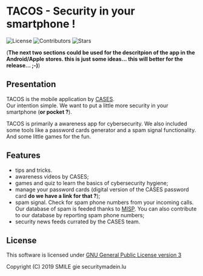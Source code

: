 # TACOS - Security in your smartphone !

![License](https://img.shields.io/github/license/CASES-LU/CASESapp.svg?style=flat-square)
![Contributors](https://img.shields.io/github/contributors/CASES-LU/CASESapp.svg?style=flat-square)
![Stars](https://img.shields.io/github/stars/CASES-LU/CASESapp.svg?style=flat-square)

(**The next two sections could be used for the descritpion of the app in the
Android/Apple stores. this is just some ideas... this will better for the
release... ;-)**)


## Presentation

TACOS is the mobile application by [CASES](https://www.cases.lu).  
Our intention simple. We want to put a little more security in your smartphone
(**or pocket ?**).

TACOS is primarily a awareness app for cybersecurity. We also included some
tools like a password cards generator and a spam signal functionality.
And some little games for the fun.


## Features

- tips and tricks.
- awareness videos by CASES;
- games and quiz to learn the basics of cybersecurity hygiene;
- manage your password cards (digital version of the CASES password card
  **do we have a link for that ?**);
- spam signal. Check for spam phone numbers from your incoming calls.
  Our database of spam is feeded thanks to
  [MISP](https://github.com/MISP/MISP). You can also contribute
  to our database by reporting spam phone numbers;
- security news feeds currated by the CASES team.


## License

This software is licensed under
[GNU General Public License version 3](https://www.gnu.org/licenses/gpl-3.0.html)

Copyright (C) 2019 SMILE gie securitymadein.lu
